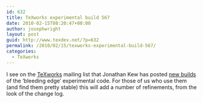 ```yaml
---
id: 632
title: TeXworks experimental build 567
date: 2010-02-15T08:20:47+00:00
author: josephwright
layout: post
guid: http://www.texdev.net/?p=632
permalink: /2010/02/15/texworks-experimental-build-567/
categories:
  - TeXworks
---
```

I see on the <a href="http://www.texworks.org/">TeXworks</a> mailing list that Jonathan Kew has posted <a href="http://code.google.com/p/texworks/downloads/list">new builds</a> of the ‘bleeding edge’ experimental code. For those of us who use them (and find them pretty stable) this will add a number of refinements, from the look of the change log.
